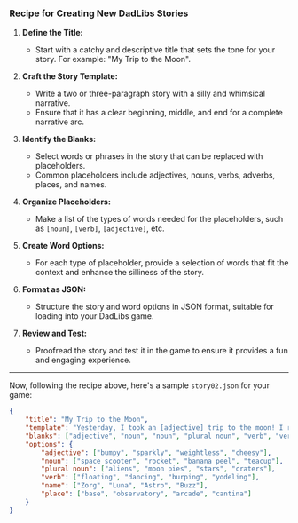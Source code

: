 ### Recipe for Creating New DadLibs Stories

1. **Define the Title:**
   - Start with a catchy and descriptive title that sets the tone for your story. For example: "My Trip to the Moon".

2. **Craft the Story Template:**
   - Write a two or three-paragraph story with a silly and whimsical narrative.
   - Ensure that it has a clear beginning, middle, and end for a complete narrative arc.

3. **Identify the Blanks:**
   - Select words or phrases in the story that can be replaced with placeholders.
   - Common placeholders include adjectives, nouns, verbs, adverbs, places, and names.

4. **Organize Placeholders:**
   - Make a list of the types of words needed for the placeholders, such as `[noun]`, `[verb]`, `[adjective]`, etc.

5. **Create Word Options:**
   - For each type of placeholder, provide a selection of words that fit the context and enhance the silliness of the story.

6. **Format as JSON:**
   - Structure the story and word options in JSON format, suitable for loading into your DadLibs game.

7. **Review and Test:**
   - Proofread the story and test it in the game to ensure it provides a fun and engaging experience.

---

Now, following the recipe above, here's a sample `story02.json` for your game:

```json
{
    "title": "My Trip to the Moon",
    "template": "Yesterday, I took an [adjective] trip to the moon! I rode on a [noun] powered by [noun]. When I landed, I couldn't believe my eyes; there were [plural noun] everywhere! They were [verb] and [verb], which was quite a sight. On the moon, I met a [noun] named [name]. [Name] showed me around the lunar [place] and taught me how to [verb]. Before I left, [name] gave me a souvenir, a [adjective] [noun], which I'll always treasure. The journey back to Earth was [adjective], especially when we passed through a [noun] storm!",
    "blanks": ["adjective", "noun", "noun", "plural noun", "verb", "verb", "noun", "name", "place", "verb", "name", "adjective", "noun", "adjective", "noun"],
    "options": {
        "adjective": ["bumpy", "sparkly", "weightless", "cheesy"],
        "noun": ["space scooter", "rocket", "banana peel", "teacup"],
        "plural noun": ["aliens", "moon pies", "stars", "craters"],
        "verb": ["floating", "dancing", "burping", "yodeling"],
        "name": ["Zorg", "Luna", "Astro", "Buzz"],
        "place": ["base", "observatory", "arcade", "cantina"]
    }
}
```
